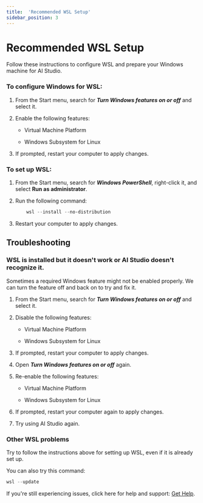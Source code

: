 ```yaml
---
title:  'Recommended WSL Setup'
sidebar_position: 3
---
```

# Recommended WSL Setup

Follow these instructions to configure WSL and prepare your Windows machine for AI Studio.

### To configure Windows for WSL:

1. From the Start menu, search for ***Turn Windows features on or off*** and select it.

2. Enable the following features:
   
	- Virtual Machine Platform

	- Windows Subsystem for Linux 

3. If prompted, restart your computer to apply changes.

### To set up WSL:

1. From the Start menu, search for ***Windows PowerShell***, right-click it, and select **Run as administrator**.

2. Run the following command:

	```powershell
		wsl --install --no-distribution
	```

3. Restart your computer to apply changes.

## Troubleshooting

### WSL is installed but it doesn't work or AI Studio doesn't recognize it.

Sometimes a required Windows feature might not be enabled properly. We can turn the feature off and back on to try and fix it.

1. From the Start menu, search for ***Turn Windows features on or off*** and select it.

2. Disable the following features:
   
	- Virtual Machine Platform

	- Windows Subsystem for Linux
3. If prompted, restart your computer to apply changes.

4. Open ***Turn Windows features on or off*** again.

5. Re-enable the following features:
   
	- Virtual Machine Platform

	- Windows Subsystem for Linux

6. If prompted, restart your computer again to apply changes.

7. Try using AI Studio again.

### Other WSL problems

Try to follow the instructions above for setting up WSL, even if it is already set up.

You can also try this command:

```powershell
wsl --update
```

If you're still experiencing issues, click here for help and support: [Get Help](/get-help).